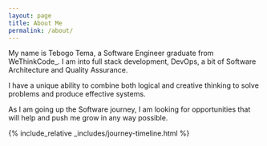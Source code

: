 ```yaml
---
layout: page
title: About Me
permalink: /about/
---
```


My name is Tebogo Tema, a Software Engineer graduate from WeThinkCode_. I am into full stack development, DevOps, a bit of Software Architecture and Quality Assurance.

I have a unique ability to combine both logical and creative thinking to solve problems and produce effective systems.

As I am going up the Software journey, I am looking for opportunities
that will help and push me grow in any way possible.

{% include_relative _includes/journey-timeline.html %}